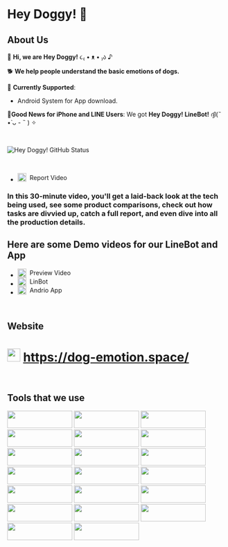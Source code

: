 # Hey Doggy! 🐾
## About Us

🐶 **Hi, we are Hey Doggy!** ૮₍ • ᴥ • ₎ა ♪

🐕 **We help people understand the basic emotions of dogs.**

🦴 **Currently Supported**:
   - Android System for App download.

🐩**Good News for iPhone and LINE Users**:
We got **Hey Doggy! LineBot!** ദ്ദി(˵ •̀ ᴗ - ˵ ) ✧

</br>

![Hey Doggy! GitHub Status](https://github-readme-stats.vercel.app/api?username=YourGitHubUsername&show_icons=true&theme=tokyonight&custom_title=Hey%20Doggy!%20GitHub%20Status)



</br>

- <a href="https://www.youtube.com/watch?v=1w2M-5WNSK8](https://youtu.be/F5mQ3UauUIg?si=ihCS-bHYx9eUxfj_" target="_blank" style="display: flex; align-items: center; text-decoration: none;">
    <img src="https://upload.wikimedia.org/wikipedia/commons/thumb/4/42/YouTube_icon_%282013-2017%29.png/480px-YouTube_icon_%282013-2017%29.png" alt="YouTube Logo" width="20" height="20" style="margin-right: 8px;">
    Report Video 
  </a>
### In this 30-minute video, you'll get a laid-back look at the tech being used, see some product comparisons, check out how tasks are divvied up, catch a full report, and even dive into all the production details.


## Here are some Demo videos for our LineBot and App
- <a href="https://www.youtube.com/watch?v=1w2M-5WNSK8" target="_blank" style="display: flex; align-items: center; text-decoration: none;">
    <img src="https://upload.wikimedia.org/wikipedia/commons/thumb/4/42/YouTube_icon_%282013-2017%29.png/480px-YouTube_icon_%282013-2017%29.png" alt="YouTube Logo" width="20" height="20" style="margin-right: 8px;">
    Preview Video 
  </a>

- <a href="https://www.youtube.com/watch?v=T5kKySmiGqU" target="_blank" style="display: flex; align-items: center; text-decoration: none;">
    <img src="https://upload.wikimedia.org/wikipedia/commons/thumb/4/42/YouTube_icon_%282013-2017%29.png/480px-YouTube_icon_%282013-2017%29.png" alt="YouTube Logo" width="20" height="20" style="margin-right: 8px;">
    LinBot
  </a>

- <a href="https://www.youtube.com/watch?v=FmdBq1JazY8" target="_blank" style="display: flex; align-items: center; text-decoration: none;">
    <img src="https://upload.wikimedia.org/wikipedia/commons/thumb/4/42/YouTube_icon_%282013-2017%29.png/480px-YouTube_icon_%282013-2017%29.png" alt="YouTube Logo" width="20" height="20" style="margin-right: 8px;">
    Andrio App
  </a>



</br>

## Website
<h1>
  <span>
    <img src="https://img.shields.io/badge/-%E2%9E%A1-blue?style=flat-square" width="30" height="30"/>
    <a href="https://dog-emotion.space/">https://dog-emotion.space/</a>
  </span>




</br>
</br>


## Tools that we use

<span>
<img src="https://img.shields.io/badge/-Python-3776AB?style=flat-square&logo=python&logoColor=white" width="150" height="40"/>
<img src="https://img.shields.io/badge/-PostgreSQL-336791?style=flat-square&logo=postgresql&logoColor=white" width="150" height="40"/>
<img src="https://img.shields.io/badge/-CloudSQL-4285F4?style=flat-square&logo=google-cloud&logoColor=white" width="150" height="40"/>
<img src="https://img.shields.io/badge/-Docker-2496ED?style=flat-square&logo=docker&logoColor=white" width="150" height="40"/>
<img src="https://img.shields.io/badge/-Google%20Cloud-4285F4?style=flat-square&logo=google-cloud&logoColor=white" width="150" height="40"/>
<img src="https://img.shields.io/badge/-GitHub-181717?style=flat-square&logo=github&logoColor=white" width="150" height="40"/>
<img src="https://img.shields.io/badge/-Postman-FF6C37?style=flat-square&logo=postman&logoColor=white" width="150" height="40"/>
<img src="https://img.shields.io/badge/-n8n-04CCFF?style=flat-square&logo=n8n&logoColor=white" width="150" height="40"/>
<img src="https://img.shields.io/badge/-YOLO-00FFFF?style=flat-square&logo=opencv&logoColor=white" width="150" height="40"/>
<img src="https://img.shields.io/badge/-TensorFlow-FF6F00?style=flat-square&logo=tensorflow&logoColor=white" width="150" height="40"/>
<img src="https://img.shields.io/badge/-PyTorch-EE4C2C?style=flat-square&logo=pytorch&logoColor=white" width="150" height="40"/>
<img src="https://img.shields.io/badge/-CUDA-76B900?style=flat-square&logo=nvidia&logoColor=white" width="150" height="40"/>
<img src="https://img.shields.io/badge/-LLM-FFCC00?style=flat-square&logo=openai&logoColor=white" width="150" height="40"/>
<img src="https://img.shields.io/badge/-RAG-0066CC?style=flat-square&logo=databricks&logoColor=white" width="150" height="40"/>
<img src="https://img.shields.io/badge/-HTML-E34F26?style=flat-square&logo=html5&logoColor=white" width="150" height="40"/>
<img src="https://img.shields.io/badge/-CSS-1572B6?style=flat-square&logo=css3&logoColor=white" width="150" height="40"/>
<img src="https://img.shields.io/badge/-Figma-F24E1E?style=flat-square&logo=figma&logoColor=white" width="150" height="40"/>
<img src="https://img.shields.io/badge/-Canva-00C4CC?style=flat-square&logo=canva&logoColor=white" width="150" height="40"/>
<img src="https://img.shields.io/badge/-App%20Inventor-FFA500?style=flat-square&logo=app-inventor&logoColor=white" width="150" height="40"/>
<img src="https://img.shields.io/badge/-Hugging%20Face-FFD700?style=flat-square&logo=huggingface&logoColor=white" width="150" height="40"/>
</span>










